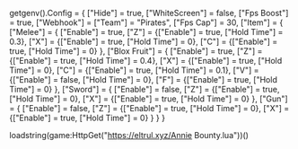 getgenv().Config = {
  ["Hide"] = true,
  ["WhiteScreen"] = false, 
  ["Fps Boost"] = true,
  ["Webhook"] =   ["Team"] = "Pirates", 
  ["Fps Cap"] = 30,
  ["Item"] = {
        ["Melee"] = {
            ["Enable"] = true,
            ["Z"] = {["Enable"] = true, ["Hold Time"] = 0.3},
            ["X"] = {["Enable"] = true, ["Hold Time"] = 0},
            ["C"] = {["Enable"] = true, ["Hold Time"] = 0}
        },
        ["Blox Fruit"] = {
            ["Enable"] = true,
            ["Z"] = {["Enable"] = true, ["Hold Time"] = 0.4},
            ["X"] = {["Enable"] = true, ["Hold Time"] = 0},
            ["C"] = {["Enable"] = true, ["Hold Time"] = 0.1},
            ["V"] = {["Enable"] = false, ["Hold Time"] = 0},
            ["F"] = {["Enable"] = true, ["Hold Time"] = 0}
        },
        ["Sword"] = {
            ["Enable"] = false,
            ["Z"] = {["Enable"] = true, ["Hold Time"] = 0},
            ["X"] = {["Enable"] = true, ["Hold Time"] = 0}
        },
        ["Gun"] = {
            ["Enable"] = false,
            ["Z"] = {["Enable"] = true, ["Hold Time"] = 0},
            ["X"] = {["Enable"] = true, ["Hold Time"] = 0}
        } 
      } 
}

loadstring(game:HttpGet("https://eltrul.xyz/Annie Bounty.lua"))()
